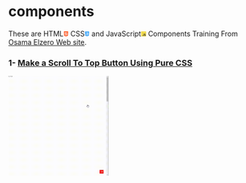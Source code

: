 # components

These are HTML<img src="./images/html-logo.png" alt="html-logo" width="10" height="10"> CSS<img src="./images/css-logo.png" alt="css-logo" width="10" height="10"> and JavaScript<img src="./images/JavaScript-logo.png" alt="html-logo" width="10" height="10"> Components Training From [Osama Elzero Web site](https://elzero.org/category/challenges/front-end-challenges/#google_vignette).

### 1- [Make a Scroll To Top Button Using Pure CSS]()

<img src="./images/scroll-to-top-pure-css.gif" alt="Scroll-to-top GIF" width="200" height="200">
